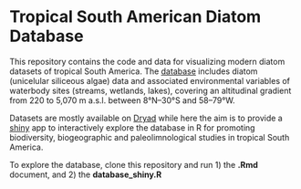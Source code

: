 # Tropical South American Diatom Database

<!-- README.md is generated from README.Rmd. Please edit that file -->

This repository contains the code and data for visualizing modern diatom datasets of tropical South America.
The [database](http://www.xavierbenito.com/bgsa/bgsa.html) includes diatom (unicelular siliceous algae) data and associated environmental variables of waterbody sites (streams, wetlands, lakes), covering an altitudinal gradient from 220 to 5,070 m a.s.l. between 8°N–30°S and 58–79°W.

Datasets are mostly available on [Dryad](https://datadryad.org/resource/doi:10.5061/dryad.ck7pt) while here the aim is to provide a [shiny](http://shiny.rstudio.com) app to interactively explore the database in R for promoting biodiversity, biogeographic and paleolimnological studies in tropical South America.

To explore the database, clone this repository and run 1) the **.Rmd** document, and 2) the **database_shiny.R** 

